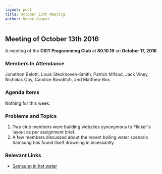 ```yaml
---
layout: post
title: October 13th Meeting
author: Renee Gaspar
---
```


## Meeting of October 13th 2016 

A meeting of the **CSIT Programming Club** at **80.10.19** on **October 17, 2016**

### Members In Attendance

Jonathon Belotti, Louis Steckhoven-Smith, Patrick Mifsud, Jack Viney, Nicholas Ooy, Candice Bowditch, and Matthew Box.

### Agenda Items

Nothing for this week. 

### Problems and Topics

1. Two club members were building websites synonymous to Flicker's layout as per assignment brief.
2. A few members discussed about the recent boiling water scenario Samsung has found itself drowning in incessantly.

### Relevant Links
* [Samsung in hot water](https://www.theguardian.com/technology/2016/oct/11/samsung-galaxy-note-7-questions-exploding-phone)
